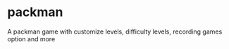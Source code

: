 # packman

A packman game with customize levels, difficulty levels, recording games option and more
